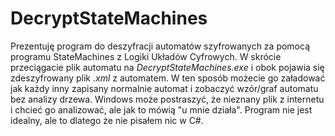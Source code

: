 # DecryptStateMachines

Prezentuję program do deszyfracji automatów szyfrowanych za pomocą programu StateMachines z Logiki Układów Cyfrowych.
W skrócie przeciągacie plik automatu na _DecryptStateMachines.exe_ i obok pojawia się zdeszyfrowany plik _.xml_ z automatem. W ten sposób możecie go załadować jak każdy inny zapisany normalnie automat i zobaczyć wzór/graf automatu bez analizy drzewa.
Windows może postraszyć, że nieznany plik z internetu i chcieć go analizować, ale jak to mówią "u mnie działa".
Program nie jest idealny, ale to dlatego że nie pisałem nic w C#.
